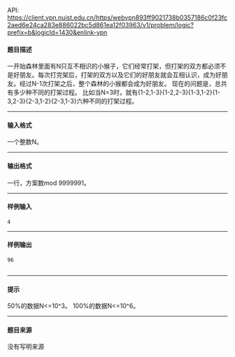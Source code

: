 API: https://client.vpn.nuist.edu.cn/https/webvpn893ff9021738b0357186c0f23fc2aed6e24ca283e886022bc5d861ea12f03963/v1/problem/logic?prefix=b&logicId=1430&enlink-vpn

#### 题目描述

一开始森林里面有N只互不相识的小猴子，它们经常打架，但打架的双方都必须不是好朋友。每次打完架后，打架的双方以及它们的好朋友就会互相认识，成为好朋友。经过N-1次打架之后，整个森林的小猴都会成为好朋友。 现在的问题是，总共有多少种不同的打架过程。 比如当N=3时，就有{1-2,1-3}{1-2,2-3}{1-3,1-2}{1-3,2-3}{2-3,1-2}{2-3,1-3}六种不同的打架过程。

---

#### 输入格式

一个整数N。

---

#### 输出格式

一行，方案数mod 9999991。

---

#### 样例输入
```
4

```

---

#### 样例输出
```
96


```

---

#### 提示

50%的数据N<=10^3。 100%的数据N<=10^6。

---

#### 题目来源

没有写明来源